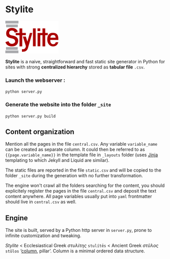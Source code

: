 # Stylite

![](/static/Stylite.svg)


**Stylite** is a naive, straightforward and fast static site generator in Python for sites with strong **centralized hierarchy** stored as **tabular file** `.csv`.

### Launch the webserver :

```python server.py```

### Generate the website into the folder `_site`

```python server.py build```

## Content organization

Mention all the pages in the file `central.csv`. Any variable `variable_name` can be created as separate column. It could then be referred to as `{{page.variable_name}}` in the template file in `_layouts` folder (uses [Jinja](https://jinja.palletsprojects.com/en/3.1.x/) templating to which Jekyll and Liquid are similar).

The static files are reported in the file `static.csv` and will be copied to the folder `_site` during the generation with no further transformation.

The engine won't crawl all the folders searching for the content, you should explicitely register the pages in the file `central.csv` and deposit the text content anywhere. All page variables usually put into `yaml` frontmatter should live in `central.csv` as well.

## Engine

The site is built, served by a Python http server in `server.py`, prone to infinite customization and tweaking.

*Stylite* < Ecclesiastical Greek *στυλίτης* `stulítēs` < Ancient Greek *στῦλος* `stûlos` ‘[column](https://pandas.pydata.org/), pillar’. Column is a minimal ordered data structure.
